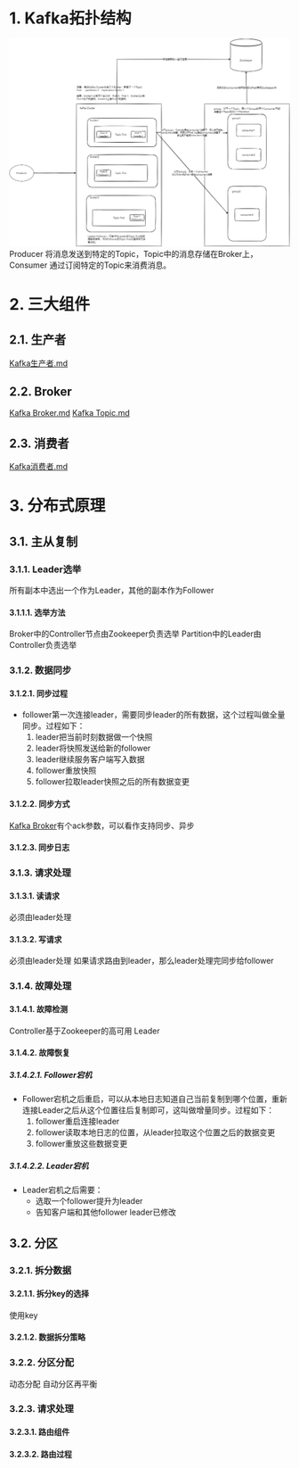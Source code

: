 # 1. Kafka拓扑结构
![Kafka-架构](https://raw.githubusercontent.com/TDoct/images/master/1645795714_20220225212801463_29102.png)
Producer 将消息发送到特定的Topic，Topic中的消息存储在Broker上，Consumer 通过订阅特定的Topic来消费消息。


# 2. 三大组件
## 2.1. 生产者
[Kafka生产者.md](Kafka生产者.md)

## 2.2. Broker
[Kafka Broker.md](Kafka%20Broker.md)
[Kafka Topic.md](Kafka%20Topic.md)
## 2.3. 消费者
[Kafka消费者.md](Kafka消费者.md)


# 3. 分布式原理
## 3.1. 主从复制
### 3.1.1. Leader选举
所有副本中选出一个作为Leader，其他的副本作为Follower
#### 3.1.1.1. 选举方法
Broker中的Controller节点由Zookeeper负责选举
Partition中的Leader由Controller负责选举

### 3.1.2. 数据同步

#### 3.1.2.1. 同步过程
- follower第一次连接leader，需要同步leader的所有数据，这个过程叫做全量同步。过程如下：
    1. leader把当前时刻数据做一个快照
    2. leader将快照发送给新的follower
    3. leader继续服务客户端写入数据
    3. follower重放快照
    4. follower拉取leader快照之后的所有数据变更
#### 3.1.2.2. 同步方式
[Kafka Broker](Kafka%20Broker.md)有个ack参数，可以看作支持同步、异步

#### 3.1.2.3. 同步日志


### 3.1.3. 请求处理

#### 3.1.3.1. 读请求
必须由leader处理
#### 3.1.3.2. 写请求
必须由leader处理
如果请求路由到leader，那么leader处理完同步给follower



### 3.1.4. 故障处理

#### 3.1.4.1. 故障检测

Controller基于Zookeeper的高可用
Leader
#### 3.1.4.2. 故障恢复
##### 3.1.4.2.1. Follower宕机
- Follower宕机之后重启，可以从本地日志知道自己当前复制到哪个位置，重新连接Leader之后从这个位置往后复制即可，这叫做增量同步。过程如下：
    1. follower重启连接leader
    2. follower读取本地日志的位置，从leader拉取这个位置之后的数据变更
    3. follower重放这些数据变更
##### 3.1.4.2.2. Leader宕机
- Leader宕机之后需要：
    - 选取一个follower提升为leader
    - 告知客户端和其他follower leader已修改
## 3.2. 分区
### 3.2.1. 拆分数据
#### 3.2.1.1. 拆分key的选择
使用key
#### 3.2.1.2. 数据拆分策略

### 3.2.2. 分区分配
动态分配
自动分区再平衡
### 3.2.3. 请求处理
#### 3.2.3.1. 路由组件

#### 3.2.3.2. 路由过程
